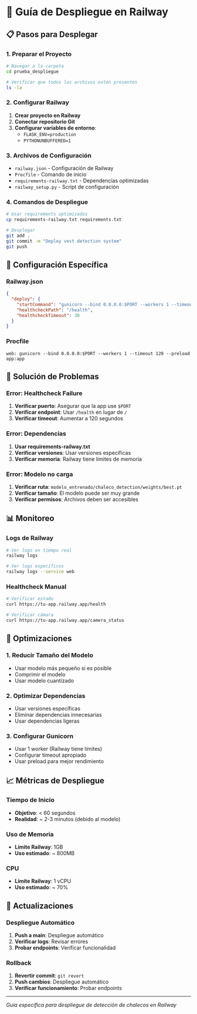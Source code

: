 # 🚀 Guía de Despliegue en Railway

## 📋 Pasos para Desplegar

### 1. Preparar el Proyecto
```bash
# Navegar a la carpeta
cd prueba_despliegue

# Verificar que todos los archivos estén presentes
ls -la
```

### 2. Configurar Railway
1. **Crear proyecto en Railway**
2. **Conectar repositorio Git**
3. **Configurar variables de entorno**:
   - `FLASK_ENV=production`
   - `PYTHONUNBUFFERED=1`

### 3. Archivos de Configuración
- `railway.json` - Configuración de Railway
- `Procfile` - Comando de inicio
- `requirements-railway.txt` - Dependencias optimizadas
- `railway_setup.py` - Script de configuración

### 4. Comandos de Despliegue
```bash
# Usar requirements optimizados
cp requirements-railway.txt requirements.txt

# Desplegar
git add .
git commit -m "Deploy vest detection system"
git push
```

## 🔧 Configuración Específica

### Railway.json
```json
{
  "deploy": {
    "startCommand": "gunicorn --bind 0.0.0.0:$PORT --workers 1 --timeout 120 --preload app:app",
    "healthcheckPath": "/health",
    "healthcheckTimeout": 30
  }
}
```

### Procfile
```
web: gunicorn --bind 0.0.0.0:$PORT --workers 1 --timeout 120 --preload app:app
```

## 🐛 Solución de Problemas

### Error: Healthcheck Failure
1. **Verificar puerto**: Asegurar que la app use `$PORT`
2. **Verificar endpoint**: Usar `/health` en lugar de `/`
3. **Verificar timeout**: Aumentar a 120 segundos

### Error: Dependencias
1. **Usar requirements-railway.txt**
2. **Verificar versiones**: Usar versiones específicas
3. **Verificar memoria**: Railway tiene límites de memoria

### Error: Modelo no carga
1. **Verificar ruta**: `modelo_entrenado/chaleco_detection/weights/best.pt`
2. **Verificar tamaño**: El modelo puede ser muy grande
3. **Verificar permisos**: Archivos deben ser accesibles

## 📊 Monitoreo

### Logs de Railway
```bash
# Ver logs en tiempo real
railway logs

# Ver logs específicos
railway logs --service web
```

### Healthcheck Manual
```bash
# Verificar estado
curl https://tu-app.railway.app/health

# Verificar cámara
curl https://tu-app.railway.app/camera_status
```

## 🚀 Optimizaciones

### 1. Reducir Tamaño del Modelo
- Usar modelo más pequeño si es posible
- Comprimir el modelo
- Usar modelo cuantizado

### 2. Optimizar Dependencias
- Usar versiones específicas
- Eliminar dependencias innecesarias
- Usar dependencias ligeras

### 3. Configurar Gunicorn
- Usar 1 worker (Railway tiene límites)
- Configurar timeout apropiado
- Usar preload para mejor rendimiento

## 📈 Métricas de Despliegue

### Tiempo de Inicio
- **Objetivo**: < 60 segundos
- **Realidad**: ~ 2-3 minutos (debido al modelo)

### Uso de Memoria
- **Límite Railway**: 1GB
- **Uso estimado**: ~ 800MB

### CPU
- **Límite Railway**: 1 vCPU
- **Uso estimado**: ~ 70%

## 🔄 Actualizaciones

### Despliegue Automático
1. **Push a main**: Despliegue automático
2. **Verificar logs**: Revisar errores
3. **Probar endpoints**: Verificar funcionalidad

### Rollback
1. **Revertir commit**: `git revert`
2. **Push cambios**: Despliegue automático
3. **Verificar funcionamiento**: Probar endpoints

---

*Guía específica para despliegue de detección de chalecos en Railway*
